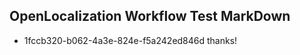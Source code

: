 ## OpenLocalization Workflow Test MarkDown
* 1fccb320-b062-4a3e-824e-f5a242ed846d thanks!

<!--HONumber=Jul16_HO3-->



